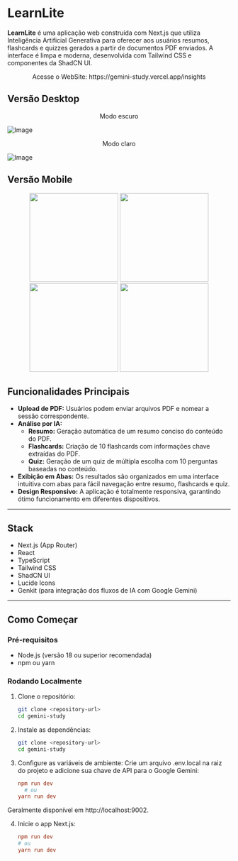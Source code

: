# LearnLite

**LearnLite** é uma aplicação web construída com Next.js que utiliza Inteligência Artificial Generativa para oferecer aos usuários resumos, flashcards e quizzes gerados a partir de documentos PDF enviados. A interface é limpa e moderna, desenvolvida com Tailwind CSS e componentes da ShadCN UI.

<p align="center">Acesse o WebSite: https://gemini-study.vercel.app/insights</p>

## Versão Desktop

<p align="center">Modo escuro</p>

![Image](https://github.com/user-attachments/assets/712e098c-d31c-4df9-82ae-72a0c2292773)

<p align="center">Modo claro</p>

![Image](https://github.com/user-attachments/assets/de5d0d14-8932-43f3-89dd-b9926361af8d)

## Versão Mobile

<p align="center">
  <img src="https://github.com/user-attachments/assets/3e4c0ab9-598e-4549-ad51-423231938fdb" width=200>
  <img src="https://github.com/user-attachments/assets/8818f8b4-4c37-45fd-a425-c3e98e7a64f7" width=200>
  <img src="https://github.com/user-attachments/assets/d1256221-bf4c-4934-af63-a970bb0b8431" width=200>
  <img src="https://github.com/user-attachments/assets/22fec5b6-14a0-4feb-a8fe-d3a76a32c044" width=200>
</p>

## Funcionalidades Principais

- **Upload de PDF:** Usuários podem enviar arquivos PDF e nomear a sessão correspondente.  
- **Análise por IA:**  
  - **Resumo:** Geração automática de um resumo conciso do conteúdo do PDF.  
  - **Flashcards:** Criação de 10 flashcards com informações chave extraídas do PDF.  
  - **Quiz:** Geração de um quiz de múltipla escolha com 10 perguntas baseadas no conteúdo.  
- **Exibição em Abas:** Os resultados são organizados em uma interface intuitiva com abas para fácil navegação entre resumo, flashcards e quiz.  
- **Design Responsivo:** A aplicação é totalmente responsiva, garantindo ótimo funcionamento em diferentes dispositivos.  

---

## Stack

- Next.js (App Router)  
- React  
- TypeScript  
- Tailwind CSS  
- ShadCN UI  
- Lucide Icons  
- Genkit (para integração dos fluxos de IA com Google Gemini)  

---

## Como Começar

### Pré-requisitos

- Node.js (versão 18 ou superior recomendada)  
- npm ou yarn  

### Rodando Localmente

1. Clone o repositório:
    
   ```bash
   git clone <repository-url>
   cd gemini-study
   
2. Instale as dependências:

   ```bash
   git clone <repository-url>
   cd gemini-study

3. Configure as variáveis de ambiente:
Crie um arquivo .env.local na raiz do projeto e adicione sua chave de API para o Google Gemini:

    ```ini
    npm run dev
      # ou
    yarn run dev
    
  Geralmente disponível em http://localhost:9002.

4. Inicie o app Next.js:
  
    ```ini
    npm run dev
    # ou
    yarn run dev
